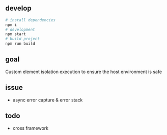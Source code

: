 ## develop

```bash
# install dependencies
npm i
# development
npm start
# build project
npm run build
```

## goal

Custom element isolation execution to ensure the host environment is safe

## issue

* async error capture & error stack

## todo

* cross framework